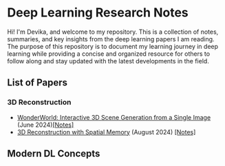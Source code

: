 # Deep Learning Research Notes

Hi! I'm Devika, and welcome to my repository. This is a collection of notes, summaries, and key insights from the deep learning papers I am reading. The purpose of this repository is to document my learning journey in deep learning while providing a concise and organized resource for others to follow along and stay updated with the latest developments in the field.

## List of Papers

### 3D Reconstruction
- [WonderWorld: Interactive 3D Scene Generation from a Single Image](https://arxiv.org/pdf/2406.09394) (June 2024)[[Notes]](./wonder_world.md)
- [3D Reconstruction with Spatial Memory](https://arxiv.org/pdf/2408.16061) (August 2024) [[Notes]](./spann_3R.md)



## Modern DL Concepts